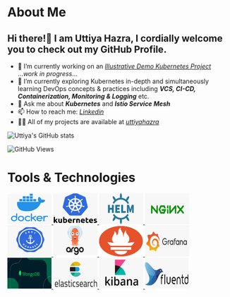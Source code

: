 # About Me
## Hi there!👋 I am Uttiya Hazra, I cordially welcome you to check out my GitHub Profile.
  
- 🔭 I’m currently working on an _[Illustrative Demo Kubernetes Project](https://github.com/uttiyahazra/kubernetes-project)_ ..._work in progress_...
- 🌱 I’m currently exploring Kubernetes in-depth and simultaneously learning DevOps concepts & practices including _**VCS, CI-CD, Containerization, Monitoring & Logging**_ etc.
- 💬 Ask me about _**Kubernetes**_ and _**Istio Service Mesh**_
- 📫 How to reach me: _[Linkedin](https://www.linkedin.com/in/uttiya-hazra-1a9714102/)_
- 👨‍💻 All of my projects are available at _[uttiyahazra](https://github.com/uttiyahazra/)_ 

![Uttiya's GitHub stats](https://github-readme-stats.vercel.app/api?username=uttiyahazra&show=reviews,discussions_started,discussions_answered)

![GitHub Views](https://komarev.com/ghpvc/?username=uttiyahazra&color=blue)

# Tools & Technologies 
<a href="https://www.docker.com/"> <img src="Docker.png" width="100" height="70"> </a> <a href="https://kubernetes.io/"> <img src="Kubernetes.png" width="100" height="70"> </a> <a href="https://helm.sh"> <img src="Helm.png" width="100" height="70"> </a> <a href="https://nginx.org/en/"> <img src="NGINX.png" width="100" height="70"> </a> <a href="https://cert-manager.io/"> <img src="Cert-Manager.png" width="100" height="70"> </a> <a href="https://argo-cd.readthedocs.io/en/stable/"> <img src="ArgoCD.png" width="100" height="70"> </a> <a href="https://prometheus.io/"> <img src="Prometheus.png" width="100" height="70"> </a> <a href="https://grafana.com/"> <img src="Grafana.png" width="100" height="70"> </a> <a href="https://www.mongodb.com/"> <img src="MongoDB.png" width="100" height="70"> </a> <a href="https://www.elastic.co/elasticsearch"> <img src="ElasticSearch.png" width="100" height="70"> </a> 
<a href="https://www.elastic.co/kibana"> <img src="Kibana.png" width="100" height="70"> </a> <a href="https://www.fluentd.org/"> <img src="FluentD.png" width="100" height="70"> </a> 



